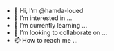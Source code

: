 - 👋 Hi, I’m @hamda-loued
- 👀 I’m interested in ...
- 🌱 I’m currently learning ...
- 💞️ I’m looking to collaborate on ...
- 📫 How to reach me ...

<!---
hamda-loued/hamda-loued is a ✨ special ✨ repository because its `README.md` (this file) appears on your GitHub profile.
You can click the Preview link to take a look at your changes.
--->
